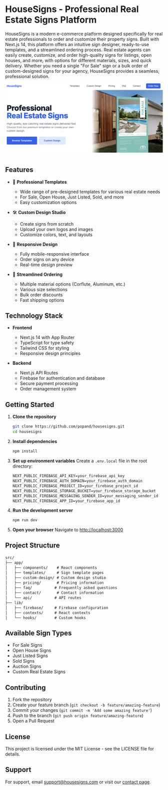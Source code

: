 # HouseSigns - Professional Real Estate Signs Platform

HouseSigns is a modern e-commerce platform designed specifically for real estate professionals to order and customize their property signs. Built with Next.js 14, this platform offers an intuitive sign designer, ready-to-use templates, and a streamlined ordering process. Real estate agents can easily create, customize, and order high-quality signs for listings, open houses, and more, with options for different materials, sizes, and quick delivery. Whether you need a single "For Sale" sign or a bulk order of custom-designed signs for your agency, HouseSigns provides a seamless, professional solution.

![HouseSigns Platform Screenshot](public/images/main.png)

## Features

- 🎨 **Professional Templates**
  - Wide range of pre-designed templates for various real estate needs
  - For Sale, Open House, Just Listed, Sold, and more
  - Easy customization options

- 🛠️ **Custom Design Studio**
  - Create signs from scratch
  - Upload your own logos and images
  - Customize colors, text, and layouts

- 📱 **Responsive Design**
  - Fully mobile-responsive interface
  - Order signs on any device
  - Real-time design preview

- 🚚 **Streamlined Ordering**
  - Multiple material options (Corflute, Aluminum, etc.)
  - Various size selections
  - Bulk order discounts
  - Fast shipping options

## Technology Stack

- **Frontend**
  - Next.js 14 with App Router
  - TypeScript for type safety
  - Tailwind CSS for styling
  - Responsive design principles

- **Backend**
  - Next.js API Routes
  - Firebase for authentication and database
  - Secure payment processing
  - Order management system

## Getting Started

1. **Clone the repository**
   ```bash
   git clone https://github.com/popand/housesigns.git
   cd housesigns
   ```

2. **Install dependencies**
   ```bash
   npm install
   ```

3. **Set up environment variables**
   Create a `.env.local` file in the root directory:
   ```env
   NEXT_PUBLIC_FIREBASE_API_KEY=your_firebase_api_key
   NEXT_PUBLIC_FIREBASE_AUTH_DOMAIN=your_firebase_auth_domain
   NEXT_PUBLIC_FIREBASE_PROJECT_ID=your_firebase_project_id
   NEXT_PUBLIC_FIREBASE_STORAGE_BUCKET=your_firebase_storage_bucket
   NEXT_PUBLIC_FIREBASE_MESSAGING_SENDER_ID=your_messaging_sender_id
   NEXT_PUBLIC_FIREBASE_APP_ID=your_firebase_app_id
   ```

4. **Run the development server**
   ```bash
   npm run dev
   ```

5. **Open your browser**
   Navigate to [http://localhost:3000](http://localhost:3000)

## Project Structure

```
src/
├── app/
│   ├── components/    # React components
│   ├── templates/     # Sign template pages
│   ├── custom-design/ # Custom design studio
│   ├── pricing/       # Pricing information
│   ├── faq/          # Frequently asked questions
│   ├── contact/       # Contact information
│   └── api/          # API routes
├── lib/
│   ├── firebase/     # Firebase configuration
│   ├── contexts/     # React contexts
│   └── hooks/        # Custom hooks
```

## Available Sign Types

- For Sale Signs
- Open House Signs
- Just Listed Signs
- Sold Signs
- Auction Signs
- Custom Real Estate Signs

## Contributing

1. Fork the repository
2. Create your feature branch (`git checkout -b feature/amazing-feature`)
3. Commit your changes (`git commit -m 'Add some amazing feature'`)
4. Push to the branch (`git push origin feature/amazing-feature`)
5. Open a Pull Request

## License

This project is licensed under the MIT License - see the LICENSE file for details.

## Support

For support, email support@housesigns.com or visit our [contact page](https://housesigns.com/contact).